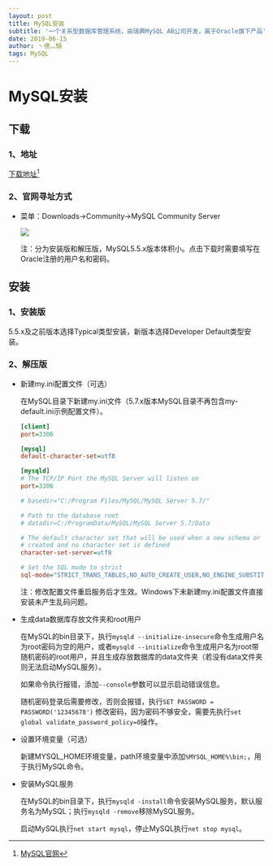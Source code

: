 ```yaml
---
layout: post
title: MySQL安装
subtitle: '一个关系型数据库管理系统，由瑞典MySQL AB公司开发，属于Oracle旗下产品'
date: 2019-06-15
author: 丶德灬锅
tags: MySQL
---
```


# MySQL安装

## 下载

### 1、地址
[下载地址](https://dev.mysql.com/downloads/mysql/)[^1]
### 2、官网寻址方式

- 菜单：Downloads->Community->MySQL Community Server

  ![](https://cdn.jsdelivr.net/gh/ldy/ldy.github.io@master/screenshot/2019-06-12-MySQL-下载.png)

  注：分为安装版和解压版，MySQL5.5.x版本体积小。点击下载时需要填写在Oracle注册的用户名和密码。


## 安装

### 1、安装版

5.5.x及之前版本选择Typical类型安装，新版本选择Developer Default类型安装。

### 2、解压版

- 新建my.ini配置文件（可选）

  在MySQL目录下新建my.ini文件（5.7.x版本MySQL目录不再包含my-default.ini示例配置文件）。

  ```ini
  [client]
  port=3306
  
  [mysql]
  default-character-set=utf8
  
  [mysqld]
  # The TCP/IP Port the MySQL Server will listen on
  port=3306
  
  # basedir="C:/Program Files/MySQL/MySQL Server 5.7/"
  
  # Path to the database root
  # datadir=C:/ProgramData/MySQL/MySQL Server 5.7/Data
  
  # The default character set that will be used when a new schema or table is
  # created and no character set is defined
  character-set-server=utf8
  
  # Set the SQL mode to strict
  sql-mode="STRICT_TRANS_TABLES,NO_AUTO_CREATE_USER,NO_ENGINE_SUBSTITUTION"
  ```

  注：修改配置文件重启服务后才生效。Windows下未新建my.ini配置文件直接安装未产生乱码问题。

- 生成data数据库存放文件夹和root用户

  在MySQL的bin目录下，执行`mysqld --initialize-insecure`命令生成用户名为root密码为空的用户，或者`mysqld --initialize`命令生成用户名为root带随机密码的root用户，并且生成存放数据库的data文件夹（若没有data文件夹则无法启动MySQL服务）。

  如果命令执行报错，添加`--console`参数可以显示启动错误信息。

  随机密码登录后需要修改，否则会报错，执行`SET PASSWORD = PASSWORD('12345678')` 修改密码，因为密码不够安全，需要先执行`set global validate_password_policy=0`操作。

- 设置环境变量（可选）

  新建MYSQL_HOME环境变量，path环境变量中添加`%MYSQL_HOME%\bin;`，用于执行MySQL命令。

- 安装MySQL服务

  在MySQL的bin目录下，执行`mysqld -install`命令安装MySQL服务，默认服务名为MySQL；执行`mysqld -remove`移除MySQL服务。

  启动MySQL执行`net start mysql`，停止MySQL执行`net stop mysql`。

[^1]: [MySQL官网](https://www.mysql.com/)
